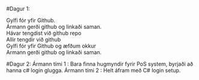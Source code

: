 #Dagur 1:

Gylfi fór yfir Github.<br />
Ármann gerði github og linkaði saman. <br />
Hávar tengdist við github repo<br />
Allir tengdir við github<br />
Gylfi fór yfir Github og æfðum okkur<br />
Armann gerði github og linkaði saman. <br />

#Dagur 2:
Ármann tími 1 : Bara finna hugmyndir fyrir PoS system, byrjaði að hanna c# login glugga. 
Ármann tími 2 : Helt áfram með C# login setup.